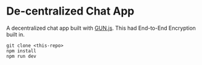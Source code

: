# De-centralized Chat App

A decentralized chat app built with [GUN.js](https://gun.eco/).
This had End-to-End Encryption built in.

```
git clone <this-repo>
npm install
npm run dev
```
